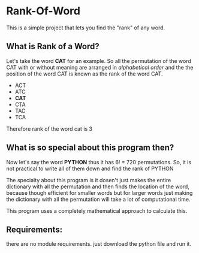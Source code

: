 # Rank-Of-Word

This is a simple project that lets you find the "rank" of any word.

## What is Rank of a Word?

Let's take the word **CAT** for an example. So all the permutation of the word CAT with or without meaning are arranged in *alphabetical order* and the the position of the word CAT is known as the rank of the word CAT.

* ACT
* ATC
* **CAT**
* CTA
* TAC
* TCA

Therefore rank of the word cat is 3

## What is so special about this program then?

Now let's say the word **PYTHON** thus it has 6! = 720 permutations. So, it is not practical to write all of them down and find the rank of PYTHON

The specialty about this program is it dosen't just makes the entire dictionary with all the permutation and then finds the location of the word, because though efficient for smaller words but for larger words just making the dictionary with all the permutation will take a lot of computational time.

This program uses a completely mathematical approach to calculate this.

## Requirements:
there are no module requirements. just download the python file and run it.
